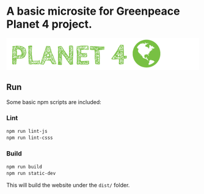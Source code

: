 # A basic microsite for Greenpeace Planet 4 project.

![Planet4](./planet4.png)

## Run

Some basic npm scripts are included:

### Lint

```bash
npm run lint-js
npm run lint-csss
```

### Build

```bash
npm run build
npm run static-dev
```

This will build the website under the `dist/` folder.
